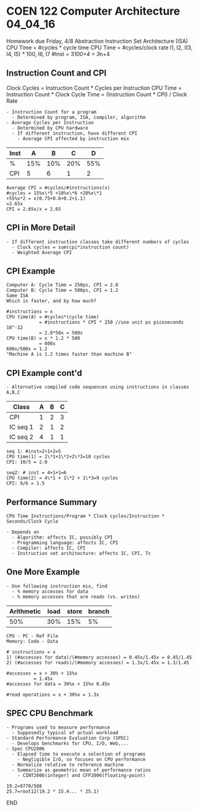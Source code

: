 # COEN 122 Computer Architecture 04_04_16

  Homework due Friday, 4/8
  Abstraction
    Instruction Set Architecture (ISA)
  CPU Time = #cycles * cycle time
  CPU Time = #cycles/clock rate
    I1, I2, (I3, I4, I5) * 100, I6, I7
    #Inst = 3*100+4
          = 3*n+4

## Instruction Count and CPI

  Clock Cycles = Instruction Count * Cycles per Instruction
  CPU Time = Instruction Count * Clock Cycle Time
           = (Instruction Count * CPI) / Clock Rate

    - Instruction Count for a program
      - Determined by program, ISA, compiler, algorithm
    - Average Cycles per Instruction
      - Determined by CPU hardware
      - If different instruction, have different CPI
        - Average CPI affected by instruction mix

| Inst |  A  |  B  |  C  |  D  |
-------|-----|-----|-----|-----|
| %    | 15% | 10% | 20% | 55% |
| CPI  |  5  |  6  |  1  |  2  |

    Average CPI = #cycles/#instructions(x)
    #cycles = 15%x\*5 +10%x\*6 +20%x\*1
    +55%x*2 = x(0.75+0.6+0.2+1.1)
    =2.65x
    CPI = 2.65x/x = 2.65

## CPI in More Detail

    - If different instruction classes take different numbers of cycles
      - Clock cycles = sum(cpi*instruction count)
      - Weighted Average CPI

## CPI Example

    Computer A: Cycle Time = 250ps, CPI = 2.0
    Computer B: Cycle Time = 500ps, CPI = 1.2
    Same ISA
    Which is faster, and by how much?

    #instructions = x
    CPU time(A) = #cycles*(cycle time)
                = #instructions * CPI * 250 //use unit ps picoseconds 10^-12
                = 2.0*50x = 500x
    CPU time(B) = x * 1.2 * 500
                = 600x
    600x/500x = 1.2
    "Machine A is 1.2 times faster than machine B"

## CPI Example cont'd

    - Alternative compiled code sequences using instructions in classes A,B,C

|  Class   | A  | B  | C  |
|----------|----|----|----|
|    CPI   | 1  | 2  | 3  |
| IC seq 1 | 2  | 1  | 2  |
| IC seq 2 | 4  | 1  | 1  |

    seq 1: #inst=2+1+2=5
    CPU time(1) = 2\*1+1\*2+2\*3=10 cycles
    CPI: 10/5 = 2.0

    seq2: # inst = 4+1+1=6
    CPU time(2) = 4\*1 + 1\*2 + 1\*3=9 cycles
    CPI: 9/6 = 1.5

## Performance Summary

    CPU Time Instructions/Program * Clock cycles/Instruction * Seconds/Clock Cycle

    - Depends on
      - Algorithm: affects IC, possibly CPI
      - Programming language: affects IC, CPI
      - Compiler: affects IC, CPI
      - Instruction set architecture: affects IC, CPI, Tc

## One More Example

    - Use following instruction mix, find
      - % memory accesses for data
      - % memory accesses that are reads (vs. writes)

| Arithmetic | load | store | branch |
|------------|------|-------|--------|
|    50%     | 30%  | 15%   |   5%   |

    CPU - PC - Ref File
    Memory: Code - Data

    # instructions = x
    1) (#accesses for data)/(#memory accesses) = 0.45x/1.45x = 0.45/1.45
    2) (#accesses for reads)/(#memory accesses) = 1.3x/1.45x = 1.3/1.45

    #accesses = x + 30% + 15%x
              = 1.45x
    #accesses for data = 30%x + 15%x 0.45x

    #read operations = x + 30%x = 1.3x

## SPEC CPU Benchmark

    - Programs used to measure performance
      - Supposedly typical of actual workload
    - Standard Performance Evaluation Corp (SPEC)
      - Develops benchmarks for CPU, I/O, Web,...
    - Spec CPU2006
      - Elapsed time to execute a selection of programs
        - Negligible I/O, so focuses on CPU performance
      - Normalize relative to reference machine
      - Summarize as geometric mean of performance ratios
        - CINT2006(integer) and CFP2006(floating-point)

    19.2=9770/508
    25.7=root12(19.2 * 15.4... * 25.1)

END
